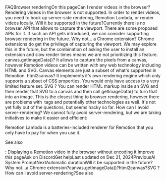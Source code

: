 FAQBrowser renderingOn this pageCan I render videos in the browser?Rendering videos in the browser is not supported. In order to render videos, you need to hook up server-side rendering, Remotion Lambda, or render videos locally.
Will it be supported in the future?​
Currently there is no browser API that allows to capture the viewport. There are some proposed APIs for it.
If such an API gets introduced, we can consider supporting browser rendering in the future.
Why not...​
a Chrome extension?​
Chrome extensions do get the privilege of capturing the viewport. We may explore this in the future, but the combination of asking the user to install an extension and slow render times means we are not prioritizing this feature.
canvas.getImageData()?​
It allows to capture the pixels from a canvas, however Remotion videos can be written with any web technology including HTML and SVG. Canvas elements are just a subset of what's supported in Remotion.
html2canvas?​
It implements it's own rendering engine which only supports a subset of CSS properties.
You would only have access to a very limited feature set.
SVG <foreignElement>?​
You can render HTML markup inside an SVG <foreignElement> and then render that SVG to a canvas and then call getImageData() to turn that into an image.
This is the closest thing to browser rendering, however there are problems with <img> tags and potentially other technologies as well. It's not yet fully out of the questions, but seems hacky so far.
How can I avoid server-rendering?​
We cannot fully avoid server-rendering, but we are taking initiatives to make it easier and efficient:

Remotion Lambda is a batteries-included renderer for Remotion that you only have to pay for when you use it.

See also​

<Player>: Displaying a Remotion video in the browser without encoding it
Improve this pageAsk on DiscordGet helpLast updated on Dec 21, 2024PreviousAI System PromptNextAutomatic durationWill it be supported in the future?Why not...a Chrome extension?canvas.getImageData()?html2canvas?SVG <foreignElement>?How can I avoid server-rendering?See also